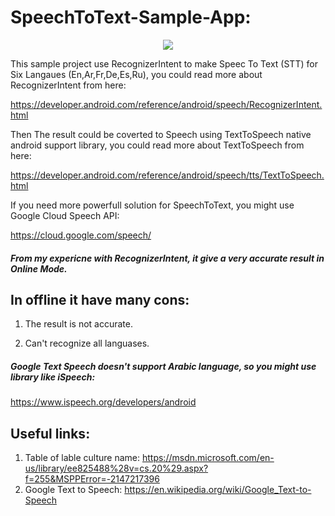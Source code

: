 # SpeechToText-Sample-App:



<p align="center">
  <img src="https://user-images.githubusercontent.com/30336005/35769519-f0365cb6-0914-11e8-93d2-d170225779b9.png"/>
</p>

This sample project use RecognizerIntent to make Speec To Text (STT) for Six Langaues (En,Ar,Fr,De,Es,Ru), you could read more about RecognizerIntent from here:

https://developer.android.com/reference/android/speech/RecognizerIntent.html

Then The result could be coverted to Speech using TextToSpeech native android support library, you could read more about TextToSpeech from here:

https://developer.android.com/reference/android/speech/tts/TextToSpeech.html

If you need more powerfull solution for SpeechToText, you might use Google Cloud Speech API:

https://cloud.google.com/speech/

##### From my expericne with RecognizerIntent, it give a very accurate result in Online Mode.

In offline it have many cons:
------

1. The result is not accurate.

2. Can't recognize all languases.


##### Google Text Speech doesn't support Arabic language, so you might use library like iSpeech:

https://www.ispeech.org/developers/android

Useful links:
-------
1. Table of lable culture name:
https://msdn.microsoft.com/en-us/library/ee825488%28v=cs.20%29.aspx?f=255&MSPPError=-2147217396
2. Google Text to Speech:
https://en.wikipedia.org/wiki/Google_Text-to-Speech

